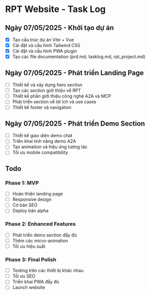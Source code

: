 # RPT Website - Task Log

## Ngày 07/05/2025 - Khởi tạo dự án

- [x] Tạo cấu trúc dự án Vite + Vue 
- [x] Cài đặt và cấu hình Tailwind CSS
- [x] Cài đặt và cấu hình PWA plugin
- [x] Tạo các file documentation (prd.md, tasklog.md, rpt_project.md)

## Ngày 07/05/2025 - Phát triển Landing Page

- [ ] Thiết kế và xây dựng hero section
- [ ] Tạo các section giới thiệu về RPT
- [ ] Thiết kế phần giới thiệu công nghệ A2A và MCP
- [ ] Phát triển section về lợi ích và use cases
- [ ] Thiết kế footer và navigation

## Ngày 07/05/2025 - Phát triển Demo Section

- [ ] Thiết kế giao diện demo chat
- [ ] Triển khai tính năng demo A2A
- [ ] Tạo animation và hiệu ứng tương tác
- [ ] Tối ưu mobile compatibility

## Todo

### Phase 1: MVP
- [ ] Hoàn thiện landing page
- [ ] Responsive design
- [ ] Cơ bản SEO
- [ ] Deploy bản alpha

### Phase 2: Enhanced Features
- [ ] Phát triển demo section đầy đủ
- [ ] Thêm các micro-animation
- [ ] Tối ưu hiệu suất

### Phase 3: Final Polish
- [ ] Testing trên các thiết bị khác nhau
- [ ] Tối ưu SEO
- [ ] Triển khai PWA đầy đủ
- [ ] Launch website
